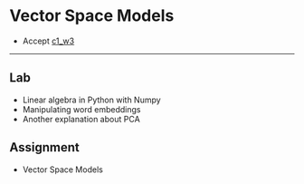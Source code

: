 # Vector Space Models

- Accept [c1_w3](https://classroom.github.com/a/YmRT0jae)

---

## Lab

- Linear algebra in Python with Numpy
- Manipulating word embeddings
- Another explanation about PCA

## Assignment

- Vector Space Models
